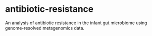 # antibiotic-resistance
An analysis of antibiotic resistance in the infant gut microbiome using genome-resolved metagenomics data.
